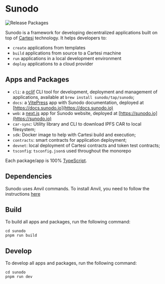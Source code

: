 # Sunodo

![Release Packages](https://github.com/sunodo/sunodo/actions/workflows/release.yaml/badge.svg)

Sunodo is a framework for developing decentralized applications built on top of [Cartesi](http://cartesi.io) technology.
It helps developers to:

-   `create` applications from templates
-   `build` applications from source to a Cartesi machine
-   `run` applications in a local development environment
-   `deploy` applications to a cloud provider

## Apps and Packages

-   `cli`: a [oclif](https://oclif.io) CLI tool for development, deployment and management of applications, available at `brew install sunodo/tap/sunodo`;
-   `docs`: a [VitePress](https://vitepress.dev/) app with Sunodo documentation, deployed at [https://docs.sunodo.io](https://docs.sunodo.io)
-   `web`: a [next.js](https://nextjs.org/) app for Sunodo website, deployed at [https://sunodo.io](https://sunodo.io)
-   `car-sync`: Utility library and CLI to download IPFS CAR to local filesystem;
-   `sdk`: Docker image to help with Cartesi build and execution;
-   `contracts`: smart contracts for application deployment;
-   `devnet`: local deployment of Cartesi contracts and token test contracts;
-   `tsconfig`: `tsconfig.json`s used throughout the monorepo

Each package/app is 100% [TypeScript](https://www.typescriptlang.org/).

## Dependencies

Sunodo uses Anvil commands. To install Anvil, you need to follow the instructions [here](https://book.getfoundry.sh/getting-started/installation#using-foundryup)

## Build

To build all apps and packages, run the following command:

```shell
cd sunodo
pnpm run build
```

## Develop

To develop all apps and packages, run the following command:

```shell
cd sunodo
pnpm run dev
```
